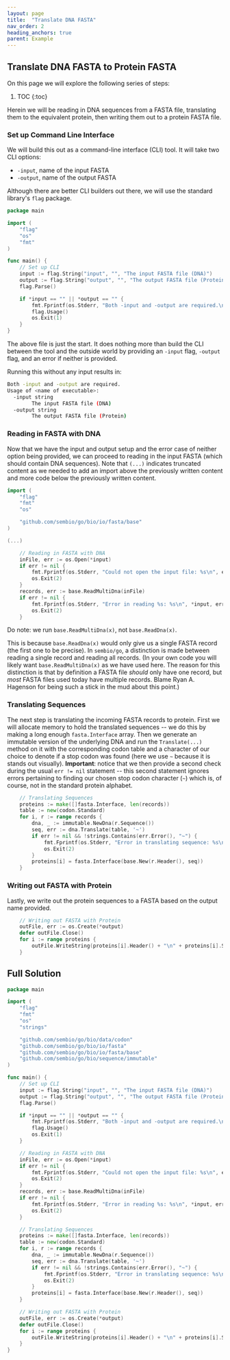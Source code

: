 ```yaml
---
layout: page
title:  "Translate DNA FASTA"
nav_order: 2
heading_anchors: true
parent: Example
---
```


## Translate DNA FASTA to Protein FASTA

On this page we will explore the following series of steps:

1. TOC
{:toc}

Herein we will be reading in DNA sequences from a FASTA file, translating them to the equivalent protein, then writing them out to a protein FASTA file.

### Set up Command Line Interface

We will build this out as a command-line interface (CLI) tool. It will take two CLI options:

+ `-input`, name of the input FASTA
+ `-output`, name of the output FASTA

Although there are better CLI builders out there, we will use the standard library's `flag` package.

```go
package main

import (
    "flag"
    "os"
    "fmt"
)

func main() {
    // Set up CLI
    input := flag.String("input", "", "The input FASTA file (DNA)")
    output := flag.String("output", "", "The output FASTA file (Protein)")
    flag.Parse()

    if *input == "" || *output == "" {
        fmt.Fprintf(os.Stderr, "Both -input and -output are required.\n")
        flag.Usage()
        os.Exit(1)
    }
}
```

The above file is just the start. It does nothing more than build the CLI between the tool and the outside world by providing an `-input` flag, `-output` flag, and an error if neither is provided.

Running this without any input results in:

```bash
Both -input and -output are required.
Usage of <name of executable>:
  -input string
        The input FASTA file (DNA)
  -output string
        The output FASTA file (Protein)
```

### Reading in FASTA with DNA

Now that we have the input and output setup and the error case of neither option being provided, we can proceed to reading in the input FASTA (which should contain DNA sequences). Note that `(...)` indicates truncated content as we needed to add an import above the previously written content and more code below the previously written content.

```go
import (
    "flag"
    "fmt"
    "os"

    "github.com/sembio/go/bio/io/fasta/base"
)

(...)

    // Reading in FASTA with DNA
    inFile, err := os.Open(*input)
    if err != nil {
        fmt.Fprintf(os.Stderr, "Could not open the input file: %s\n", err)
        os.Exit(2)
    }
    records, err := base.ReadMultiDna(inFile)
    if err != nil {
        fmt.Fprintf(os.Stderr, "Error in reading %s: %s\n", *input, err)
        os.Exit(2)
    }
```

Do note: we run `base.ReadMultiDna(x)`, not `base.ReadDna(x)`.

This is because `base.ReadDna(x)` would only give us a single FASTA record (the first one to be precise).
In `sembio/go`, a distinction is made between reading a single record and reading all records.
(In your own code you will likely want `base.ReadMultiDna(x)` as we have used here. The reason for this distinction is that by definition a FASTA file _should_ only have one record, but _most_ FASTA files used today have multiple records. Blame Ryan A. Hagenson for being such a stick in the mud about this point.)

### Translating Sequences

The next step is translating the incoming FASTA records to protein. First we will allocate memory to hold the translated sequences -- we do this by making a long enough `fasta.Interface` array. Then we generate an immutable version of the underlying DNA and run the `Translate(...)` method on it with the corresponding codon table and a character of our choice to denote if a stop codon was found (here we use `~` because it is stands out visually). **Important**: notice that we then provide a second check during the usual `err != nil` statement -- this second statement ignores errors pertaining to finding our chosen stop codon character (`~`) which is, of course, not in the standard protein alphabet.

```go
    // Translating Sequences
    proteins := make([]fasta.Interface, len(records))
    table := new(codon.Standard)
    for i, r := range records {
        dna, _ := immutable.NewDna(r.Sequence())
        seq, err := dna.Translate(table, '~')
        if err != nil && !strings.Contains(err.Error(), "~") {
            fmt.Fprintf(os.Stderr, "Error in translating sequence: %s\n%s\n", err, dna.String())
            os.Exit(2)
        }
        proteins[i] = fasta.Interface(base.New(r.Header(), seq))
    }
```

### Writing out FASTA with Protein

Lastly, we write out the protein sequences to a FASTA based on the output name provided.

```go
    // Writing out FASTA with Protein
    outFile, err := os.Create(*output)
    defer outFile.Close()
    for i := range proteins {
        outFile.WriteString(proteins[i].Header() + "\n" + proteins[i].Sequence() + "\n")
    }
```

## Full Solution

```go
package main

import (
    "flag"
    "fmt"
    "os"
    "strings"

    "github.com/sembio/go/bio/data/codon"
    "github.com/sembio/go/bio/io/fasta"
    "github.com/sembio/go/bio/io/fasta/base"
    "github.com/sembio/go/bio/sequence/immutable"
)

func main() {
    // Set up CLI
    input := flag.String("input", "", "The input FASTA file (DNA)")
    output := flag.String("output", "", "The output FASTA file (Protein)")
    flag.Parse()

    if *input == "" || *output == "" {
        fmt.Fprintf(os.Stderr, "Both -input and -output are required.\n")
        flag.Usage()
        os.Exit(1)
    }

    // Reading in FASTA with DNA
    inFile, err := os.Open(*input)
    if err != nil {
        fmt.Fprintf(os.Stderr, "Could not open the input file: %s\n", err)
        os.Exit(2)
    }
    records, err := base.ReadMultiDna(inFile)
    if err != nil {
        fmt.Fprintf(os.Stderr, "Error in reading %s: %s\n", *input, err)
        os.Exit(2)
    }

    // Translating Sequences
    proteins := make([]fasta.Interface, len(records))
    table := new(codon.Standard)
    for i, r := range records {
        dna, _ := immutable.NewDna(r.Sequence())
        seq, err := dna.Translate(table, '~')
        if err != nil && !strings.Contains(err.Error(), "~") {
            fmt.Fprintf(os.Stderr, "Error in translating sequence: %s\n%s\n", err, dna.String())
            os.Exit(2)
        }
        proteins[i] = fasta.Interface(base.New(r.Header(), seq))
    }

    // Writing out FASTA with Protein
    outFile, err := os.Create(*output)
    defer outFile.Close()
    for i := range proteins {
        outFile.WriteString(proteins[i].Header() + "\n" + proteins[i].Sequence() + "\n")
    }
}
```

